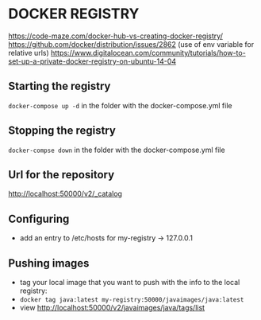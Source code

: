 # DOCKER REGISTRY

<https://code-maze.com/docker-hub-vs-creating-docker-registry/>
<https://github.com/docker/distribution/issues/2862> (use of env variable for relative urls)
<https://www.digitalocean.com/community/tutorials/how-to-set-up-a-private-docker-registry-on-ubuntu-14-04>

## Starting the registry
```docker-compose up -d``` in the folder with the docker-compose.yml file

## Stopping the registry

```docker-compse down``` in the folder with the docker-compose.yml file

## Url for the repository

<http://localhost:50000/v2/_catalog>

## Configuring

* add an entry to /etc/hosts for my-registry -> 127.0.0.1

## Pushing images

* tag your local image that you want to push with the info to the local registry:
* ```docker tag java:latest my-registry:50000/javaimages/java:latest```
* view <http://localhost:50000/v2/javaimages/java/tags/list>
